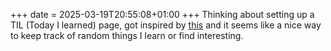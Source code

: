 +++
date = 2025-03-19T20:55:08+01:00
+++
Thinking about setting up a TIL (Today I learned) page, got inspired by [this](https://jvns.ca/til/) and it seems like a nice way to keep track of random things I learn or find interesting.